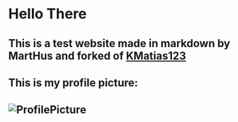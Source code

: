 # Hello There
## This is a test website made in markdown by MartHus  and forked of [KMatias123](https://KMatias123.github.io)

This is my profile picture:
---
![ProfilePicture](https://avatars2.githubusercontent.com/u/44480334?s=460&u=0ee48497f76ebcdea56a35575d98bf1ecf453b89&v=4)
---
